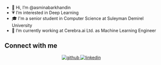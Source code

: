 - 👋 Hi, I’m @asminabarkhandin
- 💗 I’m interested in Deep Learning
- 🎓 I'm a senior student in Computer Science at Suleyman Demirel University
- 🧠 I’m currently working at Cerebra.ai Ltd. as Machine Learning Engineer

## Connect with me  
<div align="center">
<a href="https://github.com/asminabarkhandin" target="_blank">
<img src=https://img.shields.io/badge/github-%2324292e.svg?&style=for-the-badge&logo=github&logoColor=white alt=github style="margin-bottom: 5px;" />
</a>
<a href="https://linkedin.com/in/https://www.linkedin.com/in/asmina-barkhandinova-6540a816b/" target="_blank">
<img src=https://img.shields.io/badge/linkedin-%231E77B5.svg?&style=for-the-badge&logo=linkedin&logoColor=white alt=linkedin style="margin-bottom: 5px;" />
</a>  
</div>  

<!---
asminabarkhandin/asminabarkhandin is a ✨ special ✨ repository because its `README.md` (this file) appears on your GitHub profile.
You can click the Preview link to take a look at your changes.
--->
